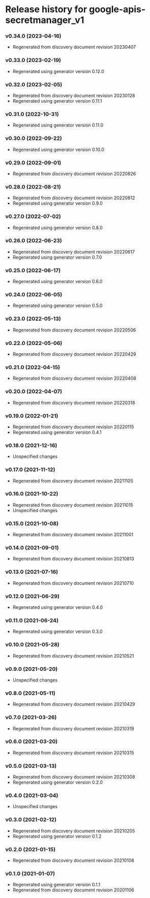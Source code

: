 # Release history for google-apis-secretmanager_v1

### v0.34.0 (2023-04-16)

* Regenerated from discovery document revision 20230407

### v0.33.0 (2023-02-19)

* Regenerated using generator version 0.12.0

### v0.32.0 (2023-02-05)

* Regenerated from discovery document revision 20230128
* Regenerated using generator version 0.11.1

### v0.31.0 (2022-10-31)

* Regenerated using generator version 0.11.0

### v0.30.0 (2022-09-22)

* Regenerated using generator version 0.10.0

### v0.29.0 (2022-09-01)

* Regenerated from discovery document revision 20220826

### v0.28.0 (2022-08-21)

* Regenerated from discovery document revision 20220812
* Regenerated using generator version 0.9.0

### v0.27.0 (2022-07-02)

* Regenerated using generator version 0.8.0

### v0.26.0 (2022-06-23)

* Regenerated from discovery document revision 20220617
* Regenerated using generator version 0.7.0

### v0.25.0 (2022-06-17)

* Regenerated using generator version 0.6.0

### v0.24.0 (2022-06-05)

* Regenerated using generator version 0.5.0

### v0.23.0 (2022-05-13)

* Regenerated from discovery document revision 20220506

### v0.22.0 (2022-05-06)

* Regenerated from discovery document revision 20220429

### v0.21.0 (2022-04-15)

* Regenerated from discovery document revision 20220408

### v0.20.0 (2022-04-07)

* Regenerated from discovery document revision 20220318

### v0.19.0 (2022-01-21)

* Regenerated from discovery document revision 20220115
* Regenerated using generator version 0.4.1

### v0.18.0 (2021-12-16)

* Unspecified changes

### v0.17.0 (2021-11-12)

* Regenerated from discovery document revision 20211105

### v0.16.0 (2021-10-22)

* Regenerated from discovery document revision 20211015
* Unspecified changes

### v0.15.0 (2021-10-08)

* Regenerated from discovery document revision 20211001

### v0.14.0 (2021-09-01)

* Regenerated from discovery document revision 20210813

### v0.13.0 (2021-07-16)

* Regenerated from discovery document revision 20210710

### v0.12.0 (2021-06-29)

* Regenerated using generator version 0.4.0

### v0.11.0 (2021-06-24)

* Regenerated using generator version 0.3.0

### v0.10.0 (2021-05-28)

* Regenerated from discovery document revision 20210521

### v0.9.0 (2021-05-20)

* Unspecified changes

### v0.8.0 (2021-05-11)

* Regenerated from discovery document revision 20210429

### v0.7.0 (2021-03-26)

* Regenerated from discovery document revision 20210319

### v0.6.0 (2021-03-20)

* Regenerated from discovery document revision 20210315

### v0.5.0 (2021-03-13)

* Regenerated from discovery document revision 20210308
* Regenerated using generator version 0.2.0

### v0.4.0 (2021-03-04)

* Unspecified changes

### v0.3.0 (2021-02-12)

* Regenerated from discovery document revision 20210205
* Regenerated using generator version 0.1.2

### v0.2.0 (2021-01-15)

* Regenerated from discovery document revision 20210108

### v0.1.0 (2021-01-07)

* Regenerated using generator version 0.1.1
* Regenerated from discovery document revision 20201106

